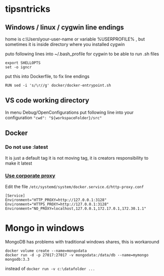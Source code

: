 # tipsntricks
## Windows / linux / cygwin line endings
home is c:\Users\your-user-name or variable %USERPROFILE% , but sometimes it is inside directory where you installed cygwin

puto following lines into ~/.bash_profile   for cygwin to be able to run .sh files
```
export SHELLOPTS
set -o igncr
```

put this into Dockerfile, to fix line endings
```
RUN sed -i 's/\r//g' docker/docker-entrypoint.sh
```

## VS code working directory
In menu Debug/OpenConfigurations put following line into your configuration
``` "cwd": "${workspaceFolder}/src" ```

## Docker
### Do not use :latest
  It is just a default tag it is not moving tag, it is creators responsibility to make it latest
### [Use corporate proxy](https://medium.com/@saniaky/configure-docker-to-use-a-host-proxy-e88bd988c0aa)
Edit the file ```/etc/systemd/system/docker.service.d/http-proxy.conf ```

```
[Service]
Environment="HTTP_PROXY=http://127.0.0.1:3128"
Environment="HTTPS_PROXY=http://127.0.0.1:3128"
Environment="NO_PROXY=localhost,127.0.0.1,172.17.0.1,172.30.1.1"
```

# Mongo in windows
MongoDB has problems with traditional windows shares, this is workaround
```
docker volume create --name=mongodata
docker run -d -p 27017:27017 -v mongodata:/data/db --name=mymongo mongodb:3.3
```
instead of ``` docker run -v c:\datafolder ... ```
